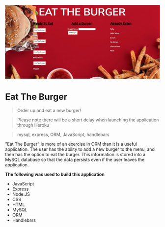 <div align="center">
<a href="https://quiet-cliffs-37087.herokuapp.com/"><img src="https://github.com/AlexLloyd89/eatdaburger/blob/master/public/assets/gitpic.png" alt="Project logo"></img></a>
</div>

# Eat The Burger

> Order up and eat a new burger!

> Please note there will be a short delay when launching the application through Heroku

> mysql, express, ORM, JavaScript, handlebars 

"Eat The Burger" is more of an exercise in ORM than it is a useful application. The user has the ability to add a new burger to the menu, and then has the option to eat the burger. This information is stored into a MySQL database so that the data persists even if the user leaves the application. 

**The following was used to build this application**

- JavaScript
- Express
- Node.JS
- CSS
- HTML
- MySQL
- ORM
- Handlebars
